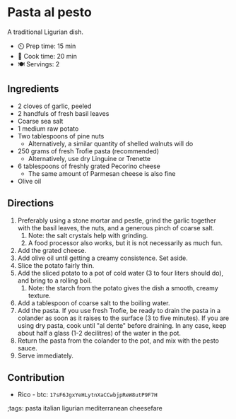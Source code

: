 # Pasta al pesto

A traditional Ligurian dish.

- ⏲️ Prep time: 15 min
- 🍳 Cook time: 20 min
- 🍽️ Servings: 2

## Ingredients

- 2 cloves of garlic, peeled
- 2 handfuls of fresh basil leaves
- Coarse sea salt
- 1 medium raw potato
- Two tablespoons of pine nuts
  - Alternatively, a similar quantity of shelled walnuts will do
- 250 grams of fresh Trofie pasta (recommended)
  - Alternatively, use dry Linguine or Trenette
- 6 tablespoons of freshly grated Pecorino cheese
  - The same amount of Parmesan cheese is also fine
- Olive oil

## Directions

1. Preferably using a stone mortar and pestle, grind the garlic
   together with the basil leaves, the nuts, and a generous pinch of coarse salt.
   1. Note: the salt crystals help with grinding.
   2. A food processor also works, but it is not necessarily as much fun.
2. Add the grated cheese.
3. Add olive oil until getting a creamy consistence. Set aside.
4. Slice the potato fairly thin.
5. Add the sliced potato to a pot of cold water (3 to four liters should do),
   and bring to a rolling boil.
   1. Note: the starch from the potato gives the dish a smooth, creamy texture.
6. Add a tablespoon of coarse salt to the boiling water.
7. Add the pasta. If you use fresh Trofie, be ready to drain the pasta in a
   colander as soon as it raises to the surface (3 to five minutes). If you are
   using dry pasta, cook until "al dente" before draining.
   In any case, keep about half a glass (1-2 decilitres) of the water in the
   pot.
8. Return the pasta from the colander to the pot, and mix with the pesto
   sauce.
9. Serve immediately.

## Contribution

- Rico -        btc: `17sF6JgxYeHLytnXaCCwbjpReW8utP9F7H`

;tags: pasta italian ligurian mediterranean cheesefare
